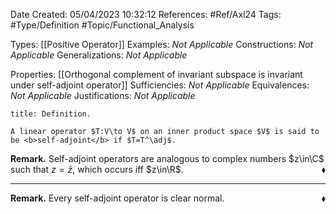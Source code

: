<div class="topSpace"></div>

Date Created: 05/04/2023 10:32:12
References: #Ref/Axl24
Tags: #Type/Definition #Topic/Functional_Analysis

Types: [[Positive Operator]]
Examples: <i>Not Applicable</i>
Constructions: <i>Not Applicable</i>
Generalizations: <i>Not Applicable</i>

Properties: [[Orthogonal complement of invariant subspace is invariant under self-adjoint operator]]
Sufficiencies: <i>Not Applicable</i>
Equivalences: <i>Not Applicable</i>
Justifications: <i>Not Applicable</i>

``` ad-Definition
title: Definition.

A linear operator $T:V\to V$ on an inner product space $V$ is said to be <b>self-adjoint</b> if $T=T^\adj$.

```

<b>Remark.</b> Self-adjoint operators are analogous to complex numbers $z\in\C$ such that $z=\bar{z}$, which occurs iff $z\in\R$.<span style="float:right;">$\blacklozenge$</span>

---

<b>Remark.</b> Every self-adjoint operator is clear normal.<span style="float:right;">$\blacklozenge$</span>
